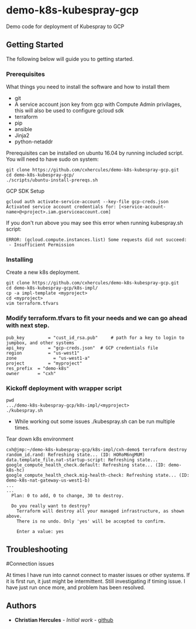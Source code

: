 # demo-k8s-kubespray-gcp
Demo code for deployment of Kubespray to GCP

## Getting Started

The following below will guide you to getting started.
### Prerequisites

What things you need to install the software and how to install them
* git
* A service account json key from gcp with Compute Admin privilages, this will also be used to configure gcloud sdk
* terraform
* pip
* ansible
* Jinja2
* python-netaddr

Prerequisites can be installed on ubuntu 16.04 by running included script. You will need to have sudo on system:
```
git clone https://github.com/cxhercules/demo-k8s-kubespray-gcp.git
cd demo-k8s-kubespray-gcp/
./scripts/ubuntu-install-prereqs.sh
```

GCP SDK Setup
```
gcloud auth activate-service-account --key-file gcp-creds.json
Activated service account credentials for: [<service-account-name>@<project>.iam.gserviceaccount.com]
```

If you don't run above you may see this error when running kubespray.sh script:
```
ERROR: (gcloud.compute.instances.list) Some requests did not succeed:
 - Insufficient Permission
```

### Installing
Create a new k8s deployment.

```
git clone https://github.com/cxhercules/demo-k8s-kubespray-gcp.git
cd demo-k8s-kubespray-gcp/k8s-impl/
cp -a impl-template <myproject>
cd <myproject>
vim terraform.tfvars
```

### Modify terraform.tfvars to fit your needs and we can go ahead with next step.
```
pub_key 		= "cust_id_rsa.pub"  	# path for a key to login to jumpbox, and other systems
api_key 		= "gcp-creds.json"	# GCP credentials file
region 			= "us-west1"
zone 			  = "us-west1-a"
project 		= "myproject"
res_prefix 	= "demo-k8s"
owner       = "cxh"
```

### Kickoff deployment with wrapper script
```
pwd
.../demo-k8s-kubespray-gcp/k8s-impl/<myproject>
./kubespray.sh
```
* While working out some issues ./kubespray.sh can be run multiple times. 

Tear down k8s environment

```
cxh@jmp:~/demo-k8s-kubespray-gcp/k8s-impl/cxh-demo$ terraform destroy
random_id.rand: Refreshing state... (ID: HORoM6ngMUM)
data.template_file.nat-startup-script: Refreshing state...
google_compute_health_check.default: Refreshing state... (ID: demo-k8s-hc)
google_compute_health_check.mig-health-check: Refreshing state... (ID: demo-k8s-nat-gateway-us-west1-b)
...
...
  Plan: 0 to add, 0 to change, 30 to destroy.

  Do you really want to destroy?
    Terraform will destroy all your managed infrastructure, as shown above.
    There is no undo. Only 'yes' will be accepted to confirm.

    Enter a value: yes
```

## Troubleshooting

#Connection issues

At times I have run into cannot connect to master issues or other systems. If it is first run, it just might be intermittent. Still investigating if timing issue. I have just run once more, and problem has been resolved. 

## Authors

* **Christian Hercules** - *Initial work* - [github](https://github.com/cxhercules)

